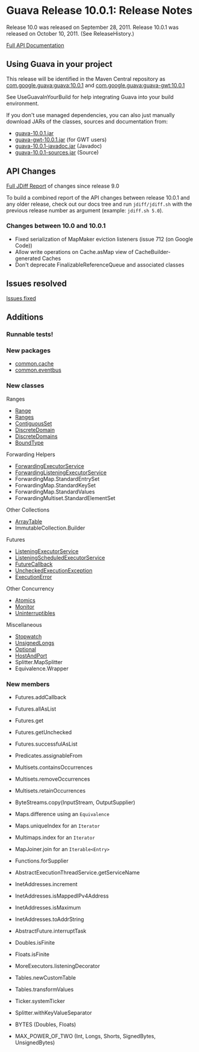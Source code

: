 # Guava Release 10.0.1: Release Notes

Release 10.0 was released on September 28, 2011. Release 10.0.1 was released on October 10, 2011.  (See ReleaseHistory.)

[Full API Documentation](http://google.github.io/guava/releases/10.0.1/api/docs/)

## Using Guava in your project

This release will be identified in the Maven Central repository as [com.google.guava:guava:10.0.1](http://search.maven.org/#artifactdetails%7Ccom.google.guava%7Cguava%7C10.0.1%7Cjar) and [com.google.guava:guava-gwt:10.0.1](http://search.maven.org/#artifactdetails%7Ccom.google.guava%7Cguava-gwt%7C10.0.1%7Cjar)

See UseGuavaInYourBuild for help integrating Guava into your build environment.

If you don't use managed dependencies, you can also just manually download JARs of the classes, sources and documentation from:

  * [guava-10.0.1.jar](http://search.maven.org/remotecontent?filepath=com/google/guava/guava/10.0.1/guava-10.0.1.jar)
  * [guava-gwt-10.0.1.jar](http://search.maven.org/remotecontent?filepath=com/google/guava/guava-gwt/10.0.1/guava-gwt-10.0.1.jar) (for GWT users)
  * [guava-10.0.1-javadoc.jar](http://search.maven.org/remotecontent?filepath=com/google/guava/guava/10.0.1/guava-10.0.1-javadoc.jar) (Javadoc)
  * [guava-10.0.1-sources.jar](http://search.maven.org/remotecontent?filepath=com/google/guava/guava/10.0.1/guava-10.0.1-sources.jar) (Source)

## API Changes

[Full JDiff Report](http://google.github.io/guava/releases/10.0.1/api/diffs/) of changes since release 9.0

To build a combined report of the API changes between release 10.0.1 and any older release, check out our docs tree and run `jdiff/jdiff.sh` with the previous release number as argument (example: `jdiff.sh 5.0`).

### Changes between 10.0 and 10.0.1

  * Fixed serialization of MapMaker eviction listeners (issue 712 (on Google Code))
  * Allow write operations on Cache.asMap view of CacheBuilder-generated Caches
  * Don't deprecate FinalizableReferenceQueue and associated classes

## Issues resolved

[Issues fixed](https://github.com/google/guava/issues?utf8=%E2%9C%93&q=milestone%3A10.0+is%3Aclosed+)

## Additions

### Runnable tests!

### New packages

  * [common.cache](http://google.github.io/guava/releases/10.0.1/api/docs/com/google/common/cache/package-summary.html)
  * [common.eventbus](http://google.github.io/guava/releases/10.0.1/api/docs/com/google/common/eventbus/package-summary.html)

### New classes

Ranges

  * [Range](http://google.github.io/guava/releases/10.0.1/api/docs/com/google/common/collect/Range.html)
  * [Ranges](http://google.github.io/guava/releases/10.0.1/api/docs/com/google/common/collect/Ranges.html)
  * [ContiguousSet](http://google.github.io/guava/releases/10.0.1/api/docs/com/google/common/collect/ContiguousSet.html)
  * [DiscreteDomain](http://google.github.io/guava/releases/10.0.1/api/docs/com/google/common/collect/DiscreteDomain.html)
  * [DiscreteDomains](http://google.github.io/guava/releases/10.0.1/api/docs/com/google/common/collect/DiscreteDomains.html)
  * [BoundType](http://google.github.io/guava/releases/10.0.1/api/docs/com/google/common/collect/BoundType.html)

Forwarding Helpers

  * [ForwardingExecutorService](http://google.github.io/guava/releases/10.0.1/api/docs/com/google/common/util/concurrent/ForwardingExecutorService.html)
  * [ForwardingListeningExecutorService](http://google.github.io/guava/releases/10.0.1/api/docs/com/google/common/util/concurrent/ForwardingListeningExecutorService.html)
  * ForwardingMap.StandardEntrySet
  * ForwardingMap.StandardKeySet
  * ForwardingMap.StandardValues
  * ForwardingMultiset.StandardElementSet

Other Collections

  * [ArrayTable](http://google.github.io/guava/releases/10.0.1/api/docs/com/google/common/collect/ArrayTable.html)
  * ImmutableCollection.Builder

Futures

  * [ListeningExecutorService](http://google.github.io/guava/releases/10.0.1/api/docs/com/google/common/util/concurrent/ListeningExecutorService.html)
  * [ListeningScheduledExecutorService](http://google.github.io/guava/releases/10.0.1/api/docs/com/google/common/util/concurrent/ListeningScheduledExecutorService.html)
  * [FutureCallback](http://google.github.io/guava/releases/10.0.1/api/docs/com/google/common/util/concurrent/FutureCallback.html)
  * [UncheckedExecutionException](http://google.github.io/guava/releases/10.0.1/api/docs/com/google/common/util/concurrent/UncheckedExecutionException.html)
  * [ExecutionError](http://google.github.io/guava/releases/10.0.1/api/docs/com/google/common/util/concurrent/ExecutionError.html)

Other Concurrency

  * [Atomics](http://google.github.io/guava/releases/10.0.1/api/docs/com/google/common/util/concurrent/Atomics.html)
  * [Monitor](http://google.github.io/guava/releases/10.0.1/api/docs/com/google/common/util/concurrent/Monitor.html)
  * [Uninterruptibles](http://google.github.io/guava/releases/10.0.1/api/docs/com/google/common/util/concurrent/Uninterruptibles.html)

Miscellaneous

  * [Stopwatch](http://google.github.io/guava/releases/10.0.1/api/docs/com/google/common/base/Stopwatch.html)
  * [UnsignedLongs](http://google.github.io/guava/releases/10.0.1/api/docs/com/google/common/primitives/UnsignedLongs.html)
  * [Optional](http://google.github.io/guava/releases/10.0.1/api/docs/com/google/common/base/Optional.html)
  * [HostAndPort](http://google.github.io/guava/releases/10.0.1/api/docs/com/google/common/net/HostAndPort.html)
  * Splitter.MapSplitter
  * Equivalence.Wrapper

### New members

  * Futures.addCallback
  * Futures.allAsList
  * Futures.get
  * Futures.getUnchecked
  * Futures.successfulAsList

  * Predicates.assignableFrom

  * Multisets.containsOccurrences
  * Multisets.removeOccurrences
  * Multisets.retainOccurrences

  * ByteStreams.copy(InputStream, OutputSupplier)

  * Maps.difference using an `Equivalence`
  * Maps.uniqueIndex for an `Iterator`
  * Multimaps.index for an `Iterator`
  * MapJoiner.join for an `Iterable<Entry>`

  * Functions.forSupplier

  * AbstractExecutionThreadService.getServiceName

  * InetAddresses.increment
  * InetAddresses.isMappedIPv4Address
  * InetAddresses.isMaximum
  * InetAddresses.toAddrString

  * AbstractFuture.interruptTask

  * Doubles.isFinite
  * Floats.isFinite

  * MoreExecutors.listeningDecorator

  * Tables.newCustomTable
  * Tables.transformValues

  * Ticker.systemTicker

  * Splitter.withKeyValueSeparator

  * BYTES (Doubles, Floats)
  * MAX\_POWER\_OF\_TWO (Int, Longs, Shorts, SignedBytes, UnsignedBytes)

